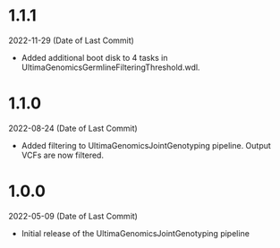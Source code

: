 # 1.1.1
2022-11-29 (Date of Last Commit)

* Added additional boot disk to 4 tasks in UltimaGenomicsGermlineFilteringThreshold.wdl.

# 1.1.0
2022-08-24 (Date of Last Commit)

* Added filtering to UltimaGenomicsJointGenotyping pipeline. Output VCFs are now filtered.

# 1.0.0
2022-05-09 (Date of Last Commit)

* Initial release of the UltimaGenomicsJointGenotyping pipeline